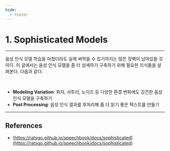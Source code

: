 ```yaml
---
hide:
  - footer
---
```


# 1. Sophisticated Models

---

음성 인식 모델 학습을 마쳤더라도 실제 써먹을 수 있기까지는 많은 장벽이 남아있을 것이다. 이 글에서는 음성 인식 모델을 좀 더 섬세하기 구축하기 위해 필요한 지식들을 살펴본다. 다음과 같다.

<br/>

- **Modeling Variation**: 화자, 사투리, 노이즈 등 다양한 환경 변화에도 강건한 음성 인식 모델을 구축하기
- **Post Processing**: 음성 인식 결과를 후처리해 좀 더 읽기 좋은 텍스트를 만들기

---

## References

- [https://ratsgo.github.io/speechbook/docs/sophisticated](https://ratsgo.github.io/speechbook/docs/sophisticated)
